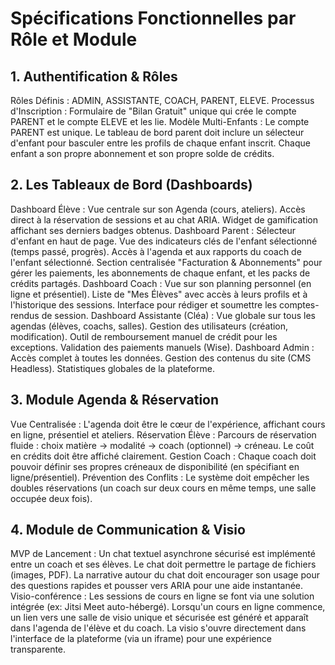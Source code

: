 # Spécifications Fonctionnelles par Rôle et Module

## 1. Authentification & Rôles

Rôles Définis : ADMIN, ASSISTANTE, COACH, PARENT, ELEVE.
Processus d'Inscription : Formulaire de "Bilan Gratuit" unique qui crée le compte PARENT et le compte ELEVE et les lie.
Modèle Multi-Enfants : Le compte PARENT est unique. Le tableau de bord parent doit inclure un sélecteur d'enfant pour basculer entre les profils de chaque enfant inscrit. Chaque enfant a son propre abonnement et son propre solde de crédits.

## 2. Les Tableaux de Bord (Dashboards)

Dashboard Élève :
Vue centrale sur son Agenda (cours, ateliers).
Accès direct à la réservation de sessions et au chat ARIA.
Widget de gamification affichant ses derniers badges obtenus.
Dashboard Parent :
Sélecteur d'enfant en haut de page.
Vue des indicateurs clés de l'enfant sélectionné (temps passé, progrès).
Accès à l'agenda et aux rapports du coach de l'enfant sélectionné.
Section centralisée "Facturation & Abonnements" pour gérer les paiements, les abonnements de chaque enfant, et les packs de crédits partagés.
Dashboard Coach :
Vue sur son planning personnel (en ligne et présentiel).
Liste de "Mes Élèves" avec accès à leurs profils et à l'historique des sessions.
Interface pour rédiger et soumettre les comptes-rendus de session.
Dashboard Assistante (Cléa) :
Vue globale sur tous les agendas (élèves, coachs, salles).
Gestion des utilisateurs (création, modification).
Outil de remboursement manuel de crédit pour les exceptions.
Validation des paiements manuels (Wise).
Dashboard Admin :
Accès complet à toutes les données.
Gestion des contenus du site (CMS Headless).
Statistiques globales de la plateforme.

## 3. Module Agenda & Réservation

Vue Centralisée : L'agenda doit être le cœur de l'expérience, affichant cours en ligne, présentiel et ateliers.
Réservation Élève : Parcours de réservation fluide : choix matière -> modalité -> coach (optionnel) -> créneau. Le coût en crédits doit être affiché clairement.
Gestion Coach : Chaque coach doit pouvoir définir ses propres créneaux de disponibilité (en spécifiant en ligne/présentiel).
Prévention des Conflits : Le système doit empêcher les doubles réservations (un coach sur deux cours en même temps, une salle occupée deux fois).

## 4. Module de Communication & Visio

MVP de Lancement :
Un chat textuel asynchrone sécurisé est implémenté entre un coach et ses élèves.
Le chat doit permettre le partage de fichiers (images, PDF).
La narrative autour du chat doit encourager son usage pour des questions rapides et pousser vers ARIA pour une aide instantanée.
Visio-conférence :
Les sessions de cours en ligne se font via une solution intégrée (ex: Jitsi Meet auto-hébergé).
Lorsqu'un cours en ligne commence, un lien vers une salle de visio unique et sécurisée est généré et apparaît dans l'agenda de l'élève et du coach.
La visio s'ouvre directement dans l'interface de la plateforme (via un iframe) pour une expérience transparente.
